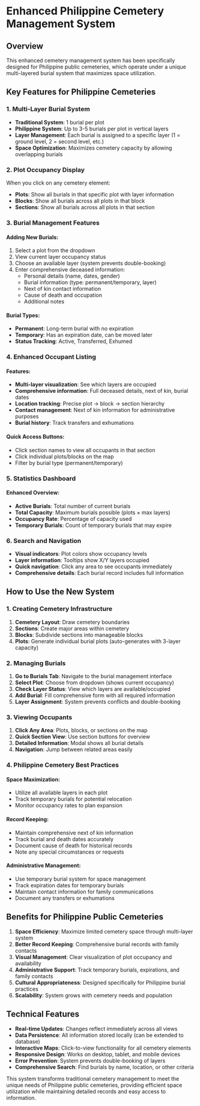 # Enhanced Philippine Cemetery Management System

## Overview
This enhanced cemetery management system has been specifically designed for Philippine public cemeteries, which operate under a unique multi-layered burial system that maximizes space utilization.

## Key Features for Philippine Cemeteries

### 1. Multi-Layer Burial System
- **Traditional System**: 1 burial per plot
- **Philippine System**: Up to 3-5 burials per plot in vertical layers
- **Layer Management**: Each burial is assigned to a specific layer (1 = ground level, 2 = second level, etc.)
- **Space Optimization**: Maximizes cemetery capacity by allowing overlapping burials

### 2. Plot Occupancy Display
When you click on any cemetery element:
- **Plots**: Show all burials in that specific plot with layer information
- **Blocks**: Show all burials across all plots in that block
- **Sections**: Show all burials across all plots in that section

### 3. Burial Management Features

#### Adding New Burials:
1. Select a plot from the dropdown
2. View current layer occupancy status
3. Choose an available layer (system prevents double-booking)
4. Enter comprehensive deceased information:
   - Personal details (name, dates, gender)
   - Burial information (type: permanent/temporary, layer)
   - Next of kin contact information
   - Cause of death and occupation
   - Additional notes

#### Burial Types:
- **Permanent**: Long-term burial with no expiration
- **Temporary**: Has an expiration date, can be moved later
- **Status Tracking**: Active, Transferred, Exhumed

### 4. Enhanced Occupant Listing

#### Features:
- **Multi-layer visualization**: See which layers are occupied
- **Comprehensive information**: Full deceased details, next of kin, burial dates
- **Location tracking**: Precise plot → block → section hierarchy
- **Contact management**: Next of kin information for administrative purposes
- **Burial history**: Track transfers and exhumations

#### Quick Access Buttons:
- Click section names to view all occupants in that section
- Click individual plots/blocks on the map
- Filter by burial type (permanent/temporary)

### 5. Statistics Dashboard

#### Enhanced Overview:
- **Active Burials**: Total number of current burials
- **Total Capacity**: Maximum burials possible (plots × max layers)
- **Occupancy Rate**: Percentage of capacity used
- **Temporary Burials**: Count of temporary burials that may expire

### 6. Search and Navigation
- **Visual indicators**: Plot colors show occupancy levels
- **Layer information**: Tooltips show X/Y layers occupied
- **Quick navigation**: Click any area to see occupants immediately
- **Comprehensive details**: Each burial record includes full information

## How to Use the New System

### 1. Creating Cemetery Infrastructure
1. **Cemetery Layout**: Draw cemetery boundaries
2. **Sections**: Create major areas within cemetery
3. **Blocks**: Subdivide sections into manageable blocks  
4. **Plots**: Generate individual burial plots (auto-generates with 3-layer capacity)

### 2. Managing Burials
1. **Go to Burials Tab**: Navigate to the burial management interface
2. **Select Plot**: Choose from dropdown (shows current occupancy)
3. **Check Layer Status**: View which layers are available/occupied
4. **Add Burial**: Fill comprehensive form with all required information
5. **Layer Assignment**: System prevents conflicts and double-booking

### 3. Viewing Occupants
1. **Click Any Area**: Plots, blocks, or sections on the map
2. **Quick Section View**: Use section buttons for overview
3. **Detailed Information**: Modal shows all burial details
4. **Navigation**: Jump between related areas easily

### 4. Philippine Cemetery Best Practices

#### Space Maximization:
- Utilize all available layers in each plot
- Track temporary burials for potential relocation
- Monitor occupancy rates to plan expansion

#### Record Keeping:
- Maintain comprehensive next of kin information
- Track burial and death dates accurately  
- Document cause of death for historical records
- Note any special circumstances or requests

#### Administrative Management:
- Use temporary burial system for space management
- Track expiration dates for temporary burials
- Maintain contact information for family communications
- Document any transfers or exhumations

## Benefits for Philippine Public Cemeteries

1. **Space Efficiency**: Maximize limited cemetery space through multi-layer system
2. **Better Record Keeping**: Comprehensive burial records with family contacts
3. **Visual Management**: Clear visualization of plot occupancy and availability
4. **Administrative Support**: Track temporary burials, expirations, and family contacts
5. **Cultural Appropriateness**: Designed specifically for Philippine burial practices
6. **Scalability**: System grows with cemetery needs and population

## Technical Features

- **Real-time Updates**: Changes reflect immediately across all views
- **Data Persistence**: All information stored locally (can be extended to database)
- **Interactive Maps**: Click-to-view functionality for all cemetery elements  
- **Responsive Design**: Works on desktop, tablet, and mobile devices
- **Error Prevention**: System prevents double-booking of layers
- **Comprehensive Search**: Find burials by name, location, or other criteria

This system transforms traditional cemetery management to meet the unique needs of Philippine public cemeteries, providing efficient space utilization while maintaining detailed records and easy access to information.
